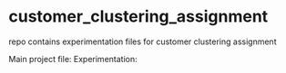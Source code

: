 # customer_clustering_assignment

repo contains experimentation files for customer clustering assignment

Main project file: 
Experimentation: 

